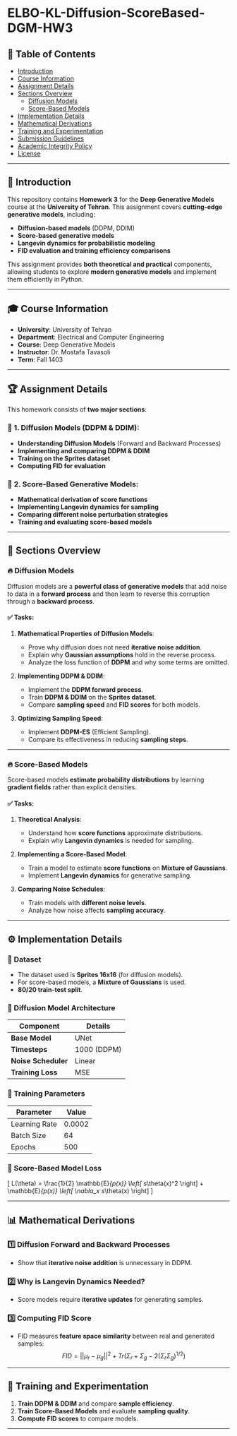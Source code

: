 # ELBO-KL-Diffusion-ScoreBased-DGM-HW3

## 📌 Table of Contents

- [Introduction](#introduction)
- [Course Information](#course-information)
- [Assignment Details](#assignment-details)
- [Sections Overview](#sections-overview)
  - [Diffusion Models](#diffusion-models)
  - [Score-Based Models](#score-based-models)
- [Implementation Details](#implementation-details)
- [Mathematical Derivations](#mathematical-derivations)
- [Training and Experimentation](#training-and-experimentation)
- [Submission Guidelines](#submission-guidelines)
- [Academic Integrity Policy](#academic-integrity-policy)
- [License](#license)

---

## 📝 Introduction

This repository contains **Homework 3** for the **Deep Generative Models** course at the **University of Tehran**. This assignment covers **cutting-edge generative models**, including:

- **Diffusion-based models** (DDPM, DDIM)
- **Score-based generative models**
- **Langevin dynamics for probabilistic modeling**
- **FID evaluation and training efficiency comparisons**

This assignment provides **both theoretical and practical** components, allowing students to explore **modern generative models** and implement them efficiently in Python.

---

## 🎓 Course Information

- **University**: University of Tehran
- **Department**: Electrical and Computer Engineering
- **Course**: Deep Generative Models
- **Instructor**: Dr. Mostafa Tavasoli
- **Term**: Fall 1403

---

## 🏆 Assignment Details

This homework consists of **two major sections**:

### 🔹 **1. Diffusion Models (DDPM & DDIM)**:

- **Understanding Diffusion Models** (Forward and Backward Processes)
- **Implementing and comparing DDPM & DDIM**
- **Training on the Sprites dataset**
- **Computing FID for evaluation**

### 🔹 **2. Score-Based Generative Models**:

- **Mathematical derivation of score functions**
- **Implementing Langevin dynamics for sampling**
- **Comparing different noise perturbation strategies**
- **Training and evaluating score-based models**

---

## 📂 Sections Overview

### 🔥 **Diffusion Models**

Diffusion models are a **powerful class of generative models** that add noise to data in a **forward process** and then learn to reverse this corruption through a **backward process**.

#### ✅ **Tasks:**

1. **Mathematical Properties of Diffusion Models**:

   - Prove why diffusion does not need **iterative noise addition**.
   - Explain why **Gaussian assumptions** hold in the reverse process.
   - Analyze the loss function of **DDPM** and why some terms are omitted.
2. **Implementing DDPM & DDIM**:

   - Implement the **DDPM forward process**.
   - Train **DDPM & DDIM** on the **Sprites dataset**.
   - Compare **sampling speed** and **FID scores** for both models.
3. **Optimizing Sampling Speed**:

   - Implement **DDPM-ES** (Efficient Sampling).
   - Compare its effectiveness in reducing **sampling steps**.

---

### 🔥 **Score-Based Models**

Score-based models **estimate probability distributions** by learning **gradient fields** rather than explicit densities.

#### ✅ **Tasks:**

1. **Theoretical Analysis**:

   - Understand how **score functions** approximate distributions.
   - Explain why **Langevin dynamics** is needed for sampling.
2. **Implementing a Score-Based Model**:

   - Train a model to estimate **score functions** on **Mixture of Gaussians**.
   - Implement **Langevin dynamics** for generative sampling.
3. **Comparing Noise Schedules**:

   - Train models with **different noise levels**.
   - Analyze how noise affects **sampling accuracy**.

---

## ⚙️ Implementation Details

### **🔹 Dataset**

- The dataset used is **Sprites 16x16** (for diffusion models).
- For score-based models, a **Mixture of Gaussians** is used.
- **80/20 train-test split**.

### **🔹 Diffusion Model Architecture**

| **Component**       | **Details** |
| ------------------------- | ----------------- |
| **Base Model**      | UNet              |
| **Timesteps**       | 1000 (DDPM)       |
| **Noise Scheduler** | Linear            |
| **Training Loss**   | MSE               |

### **🔹 Training Parameters**

| Parameter     | Value  |
| ------------- | ------ |
| Learning Rate | 0.0002 |
| Batch Size    | 64     |
| Epochs        | 500    |

### **🔹 Score-Based Model Loss**

\[
L(\theta) = \frac{1}{2} \mathbb{E}_{p(x)} \left[ s_\theta(x)^2 \right] + \mathbb{E}_{p(x)} \left[ \nabla_x s_\theta(x) \right]
\]

---

## 📊 Mathematical Derivations

### **1️⃣ Diffusion Forward and Backward Processes**

- Show that **iterative noise addition** is unnecessary in DDPM.

### **2️⃣ Why is Langevin Dynamics Needed?**

- Score models require **iterative updates** for generating samples.

### **3️⃣ Computing FID Score**

- FID measures **feature space similarity** between real and generated samples:
  $$
  FID = ||\mu_r - \mu_g||^2 + Tr(\Sigma_r + \Sigma_g - 2(\Sigma_r \Sigma_g)^{1/2})
  $$

---

## 🚀 Training and Experimentation

1. **Train DDPM & DDIM** and compare **sample efficiency**.
2. **Train Score-Based Models** and evaluate **sampling quality**.
3. **Compute FID scores** to compare models.

---
